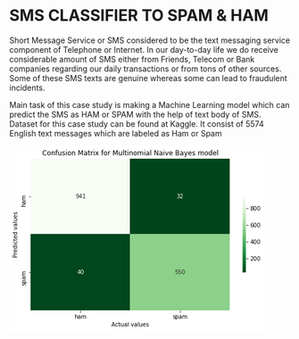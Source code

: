 # SMS CLASSIFIER TO SPAM & HAM 

Short Message Service or SMS considered to be the text messaging service component of Telephone or Internet. In our day-to-day life we do receive considerable amount of SMS either from Friends, Telecom or Bank companies regarding our daily transactions or from tons of other sources. Some of these SMS texts are genuine whereas some can lead to fraudulent incidents.

Main task of this case study is making a Machine Learning model which can predict the SMS as HAM or SPAM with the help of text body of SMS. Dataset for this case study can be found at Kaggle. It consist of 5574 English text messages which are labeled as Ham or Spam


![image4](images/image4.png)
